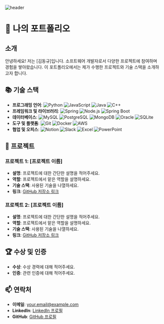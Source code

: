 ![header](https://capsule-render.vercel.app/api?type=waving&color=auto&height=200&section=header&text=PortFolio&fontSize=50&animation=twinkling)

# 💼 나의 포트폴리오

## 소개
안녕하세요! 저는 [김동규]입니다. 소프트웨어 개발자로서 다양한 프로젝트에 참여하며 경험을 쌓아왔습니다. 이 포트폴리오에서는 제가 수행한 프로젝트와 기술 스택을 소개하고자 합니다.

## 📚 기술 스택
- **프로그래밍 언어**:
  ![Python](https://img.shields.io/badge/Python-3776AB?style=for-the-badge&logo=python&logoColor=white)
  ![JavaScript](https://img.shields.io/badge/JavaScript-F7DF1E?style=for-the-badge&logo=javascript&logoColor=black)
  ![Java](https://img.shields.io/badge/Java-007396?style=for-the-badge&logo=java&logoColor=white)
  ![C++](https://img.shields.io/badge/C++-00599C?style=for-the-badge&logo=cplusplus&logoColor=white)
- **프레임워크 및 라이브러리**:
  ![Spring](https://img.shields.io/badge/Spring-6DB33F?style=for-the-badge&logo=spring&logoColor=white)
  ![Node.js](https://img.shields.io/badge/Node.js-339933?style=for-the-badge&logo=nodedotjs&logoColor=white)
  ![Spring Boot](https://img.shields.io/badge/Spring%20Boot-6DB33F?style=for-the-badge&logo=springboot&logoColor=white)
- **데이터베이스**:
  ![MySQL](https://img.shields.io/badge/MySQL-4479A1?style=for-the-badge&logo=mysql&logoColor=white)
  ![PostgreSQL](https://img.shields.io/badge/PostgreSQL-336791?style=for-the-badge&logo=postgresql&logoColor=white)
  ![MongoDB](https://img.shields.io/badge/MongoDB-47A248?style=for-the-badge&logo=mongodb&logoColor=white)
  ![Oracle](https://img.shields.io/badge/Oracle-F80000?style=for-the-badge&logo=oracle&logoColor=white)
  ![SQLite](https://img.shields.io/badge/SQLite-003B57?style=for-the-badge&logo=sqlite&logoColor=white)
- **도구 및 플랫폼**:
  ![Git](https://img.shields.io/badge/Git-F05032?style=for-the-badge&logo=git&logoColor=white)
  ![Docker](https://img.shields.io/badge/Docker-2496ED?style=for-the-badge&logo=docker&logoColor=white)
  ![AWS](https://img.shields.io/badge/AWS-232F3E?style=for-the-badge&logo=amazonaws&logoColor=white)
- **협업 및 오피스**:
  ![Notion](https://img.shields.io/badge/Notion-000000?style=for-the-badge&logo=notion&logoColor=white)
  ![Slack](https://img.shields.io/badge/Slack-4A154B?style=for-the-badge&logo=slack&logoColor=white)
  ![Excel](https://img.shields.io/badge/Excel-217346?style=for-the-badge&logo=microsoftexcel&logoColor=white)
  ![PowerPoint](https://img.shields.io/badge/PowerPoint-B7472A?style=for-the-badge&logo=microsoftpowerpoint&logoColor=white)
## 🔧 프로젝트
### 프로젝트 1: [프로젝트 이름]
- **설명**: 프로젝트에 대한 간단한 설명을 적어주세요.
- **역할**: 프로젝트에서 맡은 역할을 설명하세요.
- **기술 스택**: 사용된 기술을 나열하세요.
- **링크**: [GitHub 저장소 링크](https://github.com/사용자명/프로젝트1)

### 프로젝트 2: [프로젝트 이름]
- **설명**: 프로젝트에 대한 간단한 설명을 적어주세요.
- **역할**: 프로젝트에서 맡은 역할을 설명하세요.
- **기술 스택**: 사용된 기술을 나열하세요.
- **링크**: [GitHub 저장소 링크](https://github.com/사용자명/프로젝트2)

## 🏆 수상 및 인증
- **수상**: 수상 경력에 대해 적어주세요.
- **인증**: 관련 인증에 대해 적어주세요.

## 📫 연락처
- **이메일**: your.email@example.com
- **LinkedIn**: [LinkedIn 프로필](https://www.linkedin.com/in/yourprofile)
- **GitHub**: [GitHub 프로필](https://github.com/yourprofile)
